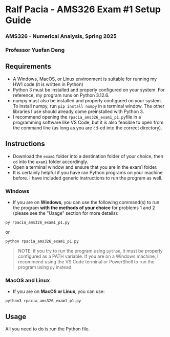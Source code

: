 # Ralf Pacia - AMS326 Exam \#1 Setup Guide
### AMS326 - Numerical Analysis, Spring 2025
### Professor Yuefan Deng

## Requirements
- A Windows, MacOS, or Linux environment is suitable for running my HW1 code (it is written in Python)
- Python 3 must be installed and properly configured on your system. For reference, my program runs on Python 3.12.6.
- numpy must also be installed and properly configured on your system. To install numpy, run `pip install numpy` in a terminal window. The other libraries I use should already come preinstalled with Python 3.
- I recommend opening the `rpacia_ams326_exam1_p1.py`file in a programming software like VS Code, but it is also feasible to open from the command line (as long as you are `cd`-ed into the correct directory).

## Instructions
- Download the `exam1` folder into a destination folder of your choice, then `cd` into the `exam1` folder accordingly.
- Open a terminal window and ensure that you are in the exam1 folder.
- It is certainly helpful if you have ran Python programs on your machine before. I have included generic instructions to run the program as well.

### Windows
- If you are on **Windows**, you can use the following command(s) to run the program **with the methods of your choice** for problems 1 and 2 (please see the "Usage" section for more details): 

```
py rpacia_ams326_exam1_p1.py
```

or

```
python rpacia_ams326_exam1_p1.py
```

> NOTE: if you try to run the program using `python`, it must be properly configured as a PATH variable.
> If you are on a Windows machine, I recommend using the VS Code terminal or PowerShell to run the program using `py` instead.

### MacOS and Linux
- If you are on **MacOS or Linux**, you can use:
```
python3 rpacia_ams326_exam1_p1.py
```

## Usage
All you need to do is run the Python file.